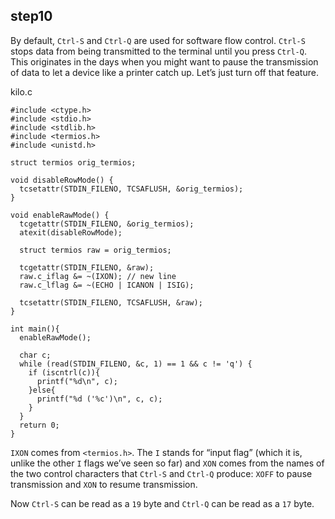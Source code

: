 ## step10

By default, `Ctrl-S` and `Ctrl-Q` are used for software flow control. `Ctrl-S` stops data from being transmitted to the terminal until you press `Ctrl-Q`. This originates in the days when you might want to pause the transmission of data to let a device like a printer catch up. Let’s just turn off that feature.

kilo.c
```
#include <ctype.h>
#include <stdio.h>
#include <stdlib.h>
#include <termios.h>
#include <unistd.h>

struct termios orig_termios;

void disableRowMode() {
  tcsetattr(STDIN_FILENO, TCSAFLUSH, &orig_termios);
}

void enableRawMode() {
  tcgetattr(STDIN_FILENO, &orig_termios);
  atexit(disableRowMode);

  struct termios raw = orig_termios;

  tcgetattr(STDIN_FILENO, &raw);
  raw.c_iflag &= ~(IXON); // new line
  raw.c_lflag &= ~(ECHO | ICANON | ISIG);

  tcsetattr(STDIN_FILENO, TCSAFLUSH, &raw);
}

int main(){
  enableRawMode();

  char c;
  while (read(STDIN_FILENO, &c, 1) == 1 && c != 'q') {
    if (iscntrl(c)){
      printf("%d\n", c);
    }else{
      printf("%d ('%c')\n", c, c);
    }
  }
  return 0;
}

```

`IXON` comes from `<termios.h>`. The `I` stands for “input flag” (which it is, unlike the other `I` flags we’ve seen so far) and `XON` comes from the names of the two control characters that `Ctrl-S` and `Ctrl-Q` produce: `XOFF` to pause transmission and `XON` to resume transmission.

Now `Ctrl-S` can be read as a `19` byte and `Ctrl-Q` can be read as a `17` byte.

